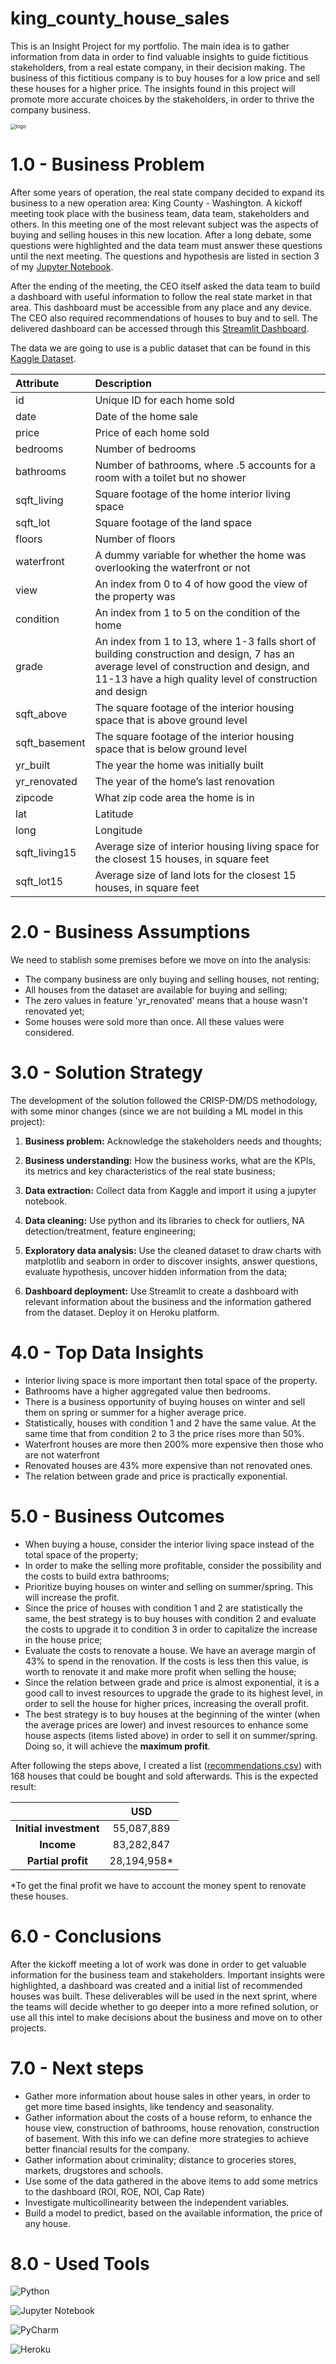 # king_county_house_sales

This is an Insight Project for my portfolio. The main idea is to gather information from data in order to find valuable insights to guide fictitious stakeholders, from a real estate company, in their decision making. The business of this fictitious company is to buy houses for a low price and sell these houses for a higher price. The insights found in this project will promote more accurate choices by the stakeholders, in order to thrive the company business.

<img src="images/banner.png" alt="logo" style="zoom:55% ;" />


# 1.0 - Business Problem

After some years of operation, the real state company decided to expand its business to a new operation area: King County - Washington. A kickoff meeting took place with the business team, data team, stakeholders and others. In this meeting one of the most relevant subject was the aspects of buying and selling houses in this new location. After a long debate, some questions were highlighted and the data team must answer these questions until the next meeting. The questions and hypothesis are listed in section 3 of my <a href="https://github.com/rodrigomm92/king_county_house_sales/blob/main/insight_project_kc_houses.ipynb">Jupyter Notebook</a>.

After the ending of the meeting, the CEO itself asked the data team to build a dashboard with useful information to follow the real state market in that area. This dashboard must be accessible from any place and any device. The CEO also required recommendations of houses to buy and to sell. The delivered dashboard can be accessed through this <a href="#">Streamlit Dashboard</a>.

The data we are going to use is a public dataset that can be found in this <a href="https://www.kaggle.com/datasets/harlfoxem/housesalesprediction">Kaggle Dataset</a>.

| Attribute | Description |
| :----- | :----- |
| id | Unique ID for each home sold |
| date | Date of the home sale |
| price | Price of each home sold |
| bedrooms | Number of bedrooms |
| bathrooms | Number of bathrooms, where .5 accounts for a room with a toilet but no shower |
| sqft_living | Square footage of the home interior living space |
| sqft_lot | Square footage of the land space |
| floors | Number of floors |
| waterfront | A dummy variable for whether the home was overlooking the waterfront or not |
| view | An index from 0 to 4 of how good the view of the property was |
| condition | An index from 1 to 5 on the condition of the home |
| grade | An index from 1 to 13, where 1-3 falls short of building construction and design, 7 has an average level of construction and design, and 11-13 have a high quality level of construction and design |
| sqft_above | The square footage of the interior housing space that is above ground level |
| sqft_basement | The square footage of the interior housing space that is below ground level |
| yr_built | The year the home was initially built |
| yr_renovated | The year of the home’s last renovation |
| zipcode | What zip code area the home is in |
| lat | Latitude |
| long | Longitude |
| sqft_living15 | Average size of interior housing living space for the closest 15 houses, in square feet |
| sqft_lot15 | Average size of land lots for the closest 15 houses, in square feet |



# 2.0 - Business Assumptions

We need to stablish some premises before we move on into the analysis:

- The company business are only buying and selling houses, not renting;
- All houses from the dataset are available for buying and selling;
- The zero values in feature 'yr_renovated' means that a house wasn't renovated yet;
- Some houses were sold more than once. All these values were considered.

# 3.0 - Solution Strategy

The development of the solution followed the CRISP-DM/DS methodology, with some minor changes (since we are not building a ML model in this project):

1. **Business problem:** Acknowledge the stakeholders needs and thoughts;

2. **Business understanding:** How the business works, what are the KPIs, its metrics and key characteristics of the real state business;

3. **Data extraction:** Collect data from Kaggle and import it using a jupyter notebook.

4. **Data cleaning:** Use python and its libraries to check for outliers, NA detection/treatment, feature engineering;

5. **Exploratory data analysis:** Use the cleaned dataset to draw charts with matplotlib and seaborn in order to discover insights, answer questions, evaluate hypothesis, uncover hidden information from the data;

6. **Dashboard deployment:** Use Streamlit to create a dashboard with relevant information about the business and the information gathered from the dataset. Deploy it on Heroku platform.

# 4.0 - Top Data Insights

- Interior living space is more important then total space of the property.
- Bathrooms have a higher aggregated value then bedrooms.
- There is a business opportunity of buying houses on winter and sell them on spring or summer for a higher average price.
- Statistically, houses with condition 1 and 2 have the same value. At the same time that from condition 2 to 3 the price rises more than 50%.
- Waterfront houses are more then 200% more expensive then those who are not waterfront
- Renovated houses are 43% more expensive than not renovated ones.
- The relation between grade and price is practically exponential.

# 5.0 - Business Outcomes

- When buying a house, consider the interior living space instead of the total space of the property;
- In order to make the selling more profitable, consider the possibility and the costs to build extra bathrooms;
- Prioritize buying houses on winter and selling on summer/spring. This will increase the profit.
- Since the price of houses with condition 1 and 2 are statistically the same, the best strategy is to buy houses with condition 2 and evaluate the costs to upgrade it to condition 3 in order to capitalize the increase in the house price;
- Evaluate the costs to renovate a house. We have an average margin of 43% to spend in the renovation. If the costs is less then this value, is worth to renovate it and make more profit when selling the house;
- Since the relation between grade and price is almost exponential, it is a good call to invest resources to upgrade the grade to its highest level, in order to sell the house for higher prices, increasing the overall profit.
- The best strategy is to buy houses at the beginning of the winter (when the average prices are lower) and invest resources to enhance some house aspects (items listed above) in order to sell it on summer/spring. Doing so, it will achieve the **maximum profit**.

After following the steps above, I created a list (<a href="https://github.com/rodrigomm92/king_county_house_sales/blob/main/recommendations.csv">recommendations.csv</a>) with 168 houses that could be bought and sold afterwards. This is the expected result:

|        |                          USD                        |
| :-------------: | :----------------------------------------------------------: |
|     **Initial investment**    |       55,087,889        |
|     **Income**    |       83,282,847        |
|     **Partial profit**      |                    28,194,958*                    |

*To get the final profit we have to account the money spent to renovate these houses.

# 6.0 - Conclusions

After the kickoff meeting a lot of work was done in order to get valuable information for the business team and stakeholders. Important insights were highlighted, a dashboard was created and a initial list of recommended houses was built. These deliverables will be used in the next sprint, where the teams will decide whether to go deeper into a more refined solution, or use all this intel to make decisions about the business and move on to other projects.

# 7.0 - Next steps

- Gather more information about house sales in other years, in order to get more time based insights, like tendency and seasonality.
- Gather information about the costs of a house reform, to enhance the house view, construction of bathrooms, house renovation, construction of basement. With this info we can define more strategies to achieve better financial results for the company.
- Gather information about criminality; distance to groceries stores, markets, drugstores and schools.
- Use some of the data gathered in the above items to add some metrics to the dashboard (ROI, ROE, NOI, Cap Rate)
- Investigate multicollinearity between the independent variables.
- Build a model to predict, based on the available information, the price of any house.

# 8.0 - Used Tools

![Python](https://img.shields.io/badge/python-3670A0?style=for-the-badge&logo=python&logoColor=ffdd54)

![Jupyter Notebook](https://img.shields.io/badge/jupyter-%23FA0F00.svg?style=for-the-badge&logo=jupyter&logoColor=white)

![PyCharm](https://img.shields.io/badge/pycharm-143?style=for-the-badge&logo=pycharm&logoColor=black&color=black&labelColor=green)

![Heroku](https://img.shields.io/badge/heroku-%23430098.svg?style=for-the-badge&logo=heroku&logoColor=white)
